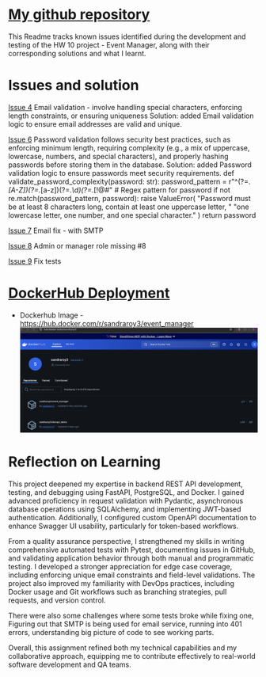 # [My github repository](https://github.com/sandraroy3/event_manager)

This Readme tracks known issues identified during the development and testing of the HW 10 project - Event Manager, along with their corresponding solutions and what I learnt.

# Issues and solution

[Issue 4](https://github.com/sandraroy3/event_manager/issues/4)
Email validation - involve handling special characters, enforcing length constraints, or ensuring uniqueness
Solution: added Email validation logic to ensure email addresses are valid and unique.

[Issue 6](https://github.com/sandraroy3/event_manager/issues/6)
Password validation follows security best practices, such as enforcing minimum length, requiring complexity (e.g., a mix of uppercase, lowercase, numbers, and special characters), and properly hashing passwords before storing them in the database.
Solution: added Password validation logic to ensure passwords meet security requirements.
def validate_password_complexity(password: str):
    password_pattern = r"^(?=.*[A-Z])(?=.*[a-z])(?=.*\d)(?=.*[!@#$%^&*(),.?\":{}|<>]).{8,}$"  # Regex pattern for password
    if not re.match(password_pattern, password):
        raise ValueError(
            "Password must be at least 8 characters long, contain at least one uppercase letter, "
            "one lowercase letter, one number, and one special character."
        )
    return password

[Issue 7](https://github.com/sandraroy3/event_manager/issues/7)
Email fix - with SMTP

[Issue 8](https://github.com/sandraroy3/event_manager/issues/8)
Admin or manager role missing #8

[Issue 9](https://github.com/sandraroy3/event_manager/issues/9)
Fix tests


# [DockerHub Deployment](https://hub.docker.com/repository/docker/sandraroy3/event_manager)

- Dockerhub Image - https://hub.docker.com/r/sandraroy3/event_manager
![DOCKERHUB IMAGE](images/Event_manager-docker_img.png)

# Reflection on Learning

This project deepened my expertise in backend REST API development, testing, and debugging using FastAPI, PostgreSQL, and Docker. I gained advanced proficiency in request validation with Pydantic, asynchronous database operations using SQLAlchemy, and implementing JWT-based authentication. Additionally, I configured custom OpenAPI documentation to enhance Swagger UI usability, particularly for token-based workflows.

From a quality assurance perspective, I strengthened my skills in writing comprehensive automated tests with Pytest, documenting issues in GitHub, and validating application behavior through both manual and programmatic testing. I developed a stronger appreciation for edge case coverage, including enforcing unique email constraints and field-level validations. The project also improved my familiarity with DevOps practices, including Docker usage and Git workflows such as branching strategies, pull requests, and version control.

There were also some challenges where some tests broke while fixing one, Figuring out that SMTP is being used for email service, running into 401 errors, understanding big picture of code to see working parts. 

Overall, this assignment refined both my technical capabilities and my collaborative approach, equipping me to contribute effectively to real-world software development and QA teams.
